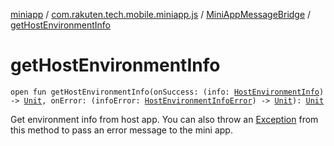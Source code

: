 [miniapp](../../index.md) / [com.rakuten.tech.mobile.miniapp.js](../index.md) / [MiniAppMessageBridge](index.md) / [getHostEnvironmentInfo](./get-host-environment-info.md)

# getHostEnvironmentInfo

`open fun getHostEnvironmentInfo(onSuccess: (info: `[`HostEnvironmentInfo`](../../com.rakuten.tech.mobile.miniapp.js.hostenvironment/-host-environment-info/index.md)`) -> `[`Unit`](https://kotlinlang.org/api/latest/jvm/stdlib/kotlin/-unit/index.html)`, onError: (infoError: `[`HostEnvironmentInfoError`](../../com.rakuten.tech.mobile.miniapp.js.hostenvironment/-host-environment-info-error/index.md)`) -> `[`Unit`](https://kotlinlang.org/api/latest/jvm/stdlib/kotlin/-unit/index.html)`): `[`Unit`](https://kotlinlang.org/api/latest/jvm/stdlib/kotlin/-unit/index.html)

Get environment info from host app.
You can also throw an [Exception](https://kotlinlang.org/api/latest/jvm/stdlib/kotlin/-exception/index.html) from this method to pass an error message to the mini app.

